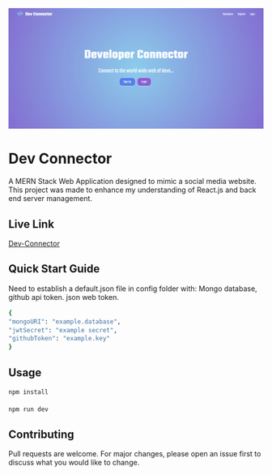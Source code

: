 ![DevConnectorScreenShot](.\client\src\img\DevConnector.png)

# Dev Connector

A MERN Stack Web Application designed to mimic a social media website. This project was made to enhance my understanding of React.js and back end server management. 

## Live Link
[Dev-Connector](https://agile-plains-50917.herokuapp.com/)

## Quick Start Guide

Need to establish a default.json file in config folder with:
Mongo database, github api token. json web token.

```bash
{
"mongoURI": "example.database",
"jwtSecret": "example secret",
"githubToken": "example.key"
}
```

## Usage

```bash
npm install

npm run dev
```

## Contributing
Pull requests are welcome. For major changes, please open an issue first to discuss what you would like to change.